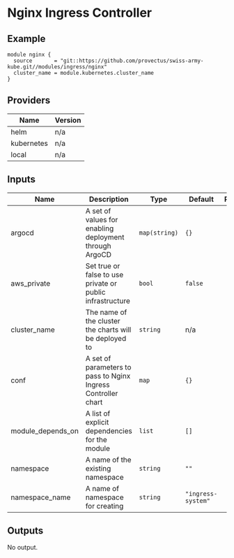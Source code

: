 # Nginx Ingress Controller
## Example
``` hcl
module nginx {
  source       = "git::https://github.com/provectus/swiss-army-kube.git//modules/ingress/nginx"
  cluster_name = module.kubernetes.cluster_name
}
```

## Providers
| Name | Version |
|------|---------|
| helm | n/a |
| kubernetes | n/a |
| local | n/a |

## Inputs
| Name | Description | Type | Default | Required |
|------|-------------|------|---------|:-----:|
| argocd | A set of values for enabling deployment through ArgoCD | `map(string)` | `{}` | no |
| aws\_private | Set true or false to use private or public infrastructure | `bool` | `false` | no |
| cluster\_name | The name of the cluster the charts will be deployed to | `string` | n/a | yes |
| conf | A set of parameters to pass to Nginx Ingress Controller chart | `map` | `{}` | no |
| module\_depends\_on | A list of explicit dependencies for the module | `list` | `[]` | no |
| namespace | A name of the existing namespace | `string` | `""` | no |
| namespace\_name | A name of namespace for creating | `string` | `"ingress-system"` | no |

## Outputs
No output.